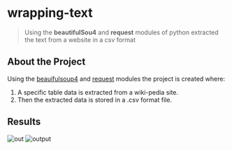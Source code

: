 # wrapping-text
>Using the **beautifulSou4** and **request** modules of python extracted the text from a website in a csv format 

## About the Project

Using the [beauifulsoup4](https://www.crummy.com/software/BeautifulSoup/bs4/doc/) and [request](https://www.npmjs.com/package/request) modules the project is created where:
 1. A specific table data is extracted from a wiki-pedia site.
 2. Then the extracted data is stored in a .csv format file. 

## Results 
 ![out](https://cdn.discordapp.com/attachments/791693053488005120/935830743190495232/a.png)
 ![output](https://cdn.discordapp.com/attachments/930724366235365396/935825071149305896/unknown.png)
 
